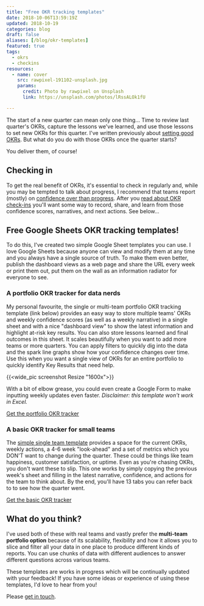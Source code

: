 ```yaml
---
title: "Free OKR tracking templates"
date: 2018-10-06T13:59:19Z
updated: 2018-10-19
categories: blog  
draft: false
aliases: [/blog/okr-templates]
featured: true
tags:
  - okrs
  - checkins
resources:
  - name: cover
    src: rawpixel-191102-unsplash.jpg
    params:
      credit: Photo by rawpixel on Unsplash
      link: https://unsplash.com/photos/lRssALOk1fU

---
```


The start of a new quarter can mean only one thing... Time to review last quarter's OKRs, capture the lessons we've learned, and use those lessons to set new OKRs for this quarter. I've written previously about [setting good OKRs](/blog/running-an-okr-setting-workshop). But what do you do with those OKRs once the quarter starts?

You deliver them, of course!

## Checking in
To get the real benefit of OKRs, it's essential to check in regularly and, while you may be tempted to talk about progress, I recommend that teams report (mostly) on [confidence over than progress](/blog/measure-confidence-not-progress). After you [read about OKR check-ins](/blog/okr-check-in-guide) you'll want some way to record, share, and learn from those confidence scores, narratives, and next actions. See below... 

<!--While it's nice to track progress towards your goals, [what really matters is how confident you are](/blog/measure-confidence-not-progress) that you'll achieve them and what you will do to improve that confidence. **Every week**, you should be checking in on each Key Result to see how confident you are in delivering it. I'll often do a quick "**Fist to Five**" with my teams for each Key Result. Each team member holds up 0-5 fingers as a way to state how confident they are that the Key Result will be delivered as it's written. A fist means "I have NO confidence that we will deliver this Key Result" and an open palm (5 fingers) means, I am 100% confident we will deliver this Key Result.

## Upping your confidence
After doing a quick vote, I'll check in with the highest and lowest votes to see why they feel the way they do, giving each person about 20 seconds to state their reasoning. Then we vote again until we have a good consensus. If confidence is any less than 5, I'll ask the group "What would it take to increase your confidence by one whole finger?" We discuss for a minute and then I ask "What actions (if any) will we commit to doing this week to make that happen?" Usually one or two key actions will come up for each Key Result. We write them down on our weekly scorecard and move on, promising to check in on these actions throughout the week during our Daily Stand-ups.-->

## Free Google Sheets OKR tracking templates!
To do this, I've created two simple Google Sheet templates you can use. I love Google Sheets because anyone can view and modify them at any time and you always have a single source of truth. To make them even better, publish the dashboard views as a web page and share the URL every week or print them out, put them on the wall as an information radiator for everyone to see.


### A portfolio OKR tracker for data nerds
My personal favourite, the single or multi-team portfolio OKR tracking template (link below) provides an easy way to store multiple teams' OKRs and weekly confidence scores (as well as a weekly narrative) in a single sheet and with a nice "dashboard view" to show the latest information and highlight at-risk key results. You can also store lessons learned and final outcomes in this sheet. It scales beautifully when you want to add more teams or more quarters. You can apply filters to quickly dig into the data and the spark line graphs show how your confidence changes over time. Use this when you want a single view of OKRs for an entire portfolio to quickly identify Key Results that need help.

{{<wide_pic screenshot Resize "1600x">}}
 
With a bit of elbow grease, you could even create a Google Form to make inputting weekly updates even faster. _Disclaimer: this template won't work in Excel._

<a id="openSignup" href="#" class="btn btn-large btn-primary">Get the portfolio OKR tracker</a>

<script language="javascript">

  document.getElementById('openSignup').addEventListener('click', function(event) {
    event.preventDefault();
    event.stopPropagation();
    $("#openSignup").hide();
    $("#signup").toggle();
  }, false);

</script>

<div class="container" id="signup" style="display: none; background: #ffe; border: 1px solid #333; padding-bottom: 1rem">
<h2>Nearly there...</h2>
<p>Please sign up for my mailing list and instantly receive your link to the Google Sheets multi-team (portfolio) OKR tracker.</p>
  <form id="mc-embedded-subscribe-form" class="validate form-inline" action="https://peterkappus.us1.list-manage.com/subscribe/post?u=10ffa78e08f6e78889f89ddb0&amp;id=36bceac653" method="post" name="mc-embedded-subscribe-form" target="_blank">
    <div class="d-inline-flex" style="width:100%">
      <div style="flex-grow: 1">
        <label class="sr-only" for="EMAIL">Email</label> <input id="mce-EMAIL" class="form-control form-control-lg mr-3 required email" style="width:100%" type="email" value name="EMAIL" placeholder="Email" required>
        <div style="position: absolute; left: -5000px;" aria-hidden="true">
          <input type="text" name="b_10ffa78e08f6e78889f89ddb0_36bceac653" tabindex="-1" value></div>
        </div>
        <div>
          <input class="btn btn-primary btn-lg" type="submit" value="Subscribe" name="subscribe" style="margin-left: 2rem"><div id="mce-responses" class="clear"></div>
          <div id="mce-error-response" class="response" style="display:none"></div>
          <div id="mce-success-response" class="response" style="display:none"></div>
        </div>
      </div>
    </form>
</div>


### A basic OKR tracker for small teams
The [simple single team template](https://docs.google.com/spreadsheets/d/11oc_gVInaBYuY_4zSddWR1x_2m0moOPmTfc7Ds3Dl5Y/edit#gid=0) provides a space for the current OKRs, weekly actions, a 4-6 week "look-ahead" and a set of metrics which you DON'T want to change during the quarter. These could be things like team happiness, customer satisfaction, or uptime. Even as you're chasing OKRs, you don't want these to slip. This one works by simply copying the previous week's sheet and filling in the latest narrative, confidence, and actions for the team to think about. By the end, you'll have 13 tabs you can refer back to to see how the quarter went.

<a href="https://docs.google.com/spreadsheets/d/11oc_gVInaBYuY_4zSddWR1x_2m0moOPmTfc7Ds3Dl5Y/edit#gid=0" class="btn btn-large btn-primary">Get the basic OKR tracker</a>

## What do you think?
I've used both of these with real teams and vastly prefer the **multi-team portfolio option** because of its scalability, flexibility and how it allows you to slice and filter all your data in one place to produce different kinds of reports. You can use chunks of data with different audiences to answer different questions across various teams.

These templates are works in progress which will be continually updated with your feedback! If you have some ideas or experience of using these templates, I'd love to hear from you! 

Please [get in touch](/contact).
